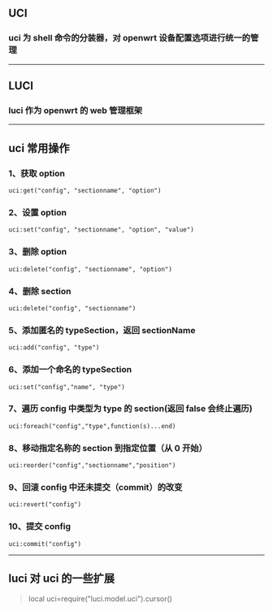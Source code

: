## UCI

### uci 为 shell 命令的分装器，对 openwrt 设备配置选项进行统一的管理

---

## LUCI

### luci 作为 openwrt 的 web 管理框架

---

## uci 常用操作

### 1、获取 option

```
uci:get("config", "sectionname", "option")
```

### 2、设置 option

```
uci:set("config", "sectionname", "option", "value")
```

### 3、删除 option

```
uci:delete("config", "sectionname", "option")
```

### 4、删除 section

```
uci:delete("config", "sectionname")
```

### 5、添加匿名的 typeSection，返回 sectionName

```
uci:add("config", "type")
```

### 6、添加一个命名的 typeSection

```
uci:set("config","name", "type")
```

### 7、遍历 config 中类型为 type 的 section(返回 false 会终止遍历)

```
uci:foreach("config","type",function(s)...end)
```

### 8、移动指定名称的 section 到指定位置（从 0 开始）

```
uci:reorder("config","sectionname","position")
```

### 9、回滚 config 中还未提交（commit）的改变

```
uci:revert("config")
```

### 10、提交 config

```
uci:commit("config")
```

---

## luci 对 uci 的一些扩展

> local uci=require("luci.model.uci").cursor()
